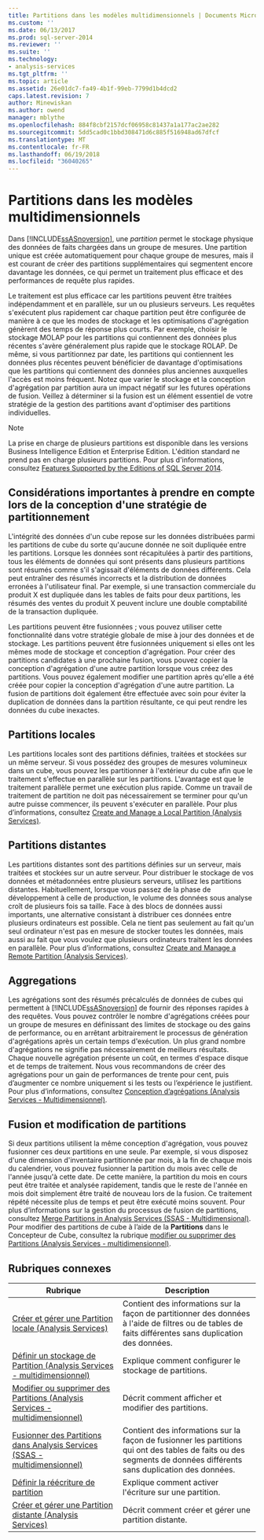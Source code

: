 ```yaml
---
title: Partitions dans les modèles multidimensionnels | Documents Microsoft
ms.custom: ''
ms.date: 06/13/2017
ms.prod: sql-server-2014
ms.reviewer: ''
ms.suite: ''
ms.technology:
- analysis-services
ms.tgt_pltfrm: ''
ms.topic: article
ms.assetid: 26e01dc7-fa49-4b1f-99eb-7799d1b4dcd2
caps.latest.revision: 7
author: Minewiskan
ms.author: owend
manager: mblythe
ms.openlocfilehash: 884f8cbf2157dcf06958c81437a1a177ac2ae282
ms.sourcegitcommit: 5dd5cad0c1bbd308471d6c885f516948ad67dfcf
ms.translationtype: MT
ms.contentlocale: fr-FR
ms.lasthandoff: 06/19/2018
ms.locfileid: "36040265"
---
```

# <a name="partitions-in-multidimensional-models"></a>Partitions dans les modèles multidimensionnels
  Dans [!INCLUDE[ssASnoversion](../../includes/ssasnoversion-md.md)], une *partition* permet le stockage physique des données de faits chargées dans un groupe de mesures. Une partition unique est créée automatiquement pour chaque groupe de mesures, mais il est courant de créer des partitions supplémentaires qui segmentent encore davantage les données, ce qui permet un traitement plus efficace et des performances de requête plus rapides.  
  
 Le traitement est plus efficace car les partitions peuvent être traitées indépendamment et en parallèle, sur un ou plusieurs serveurs. Les requêtes s'exécutent plus rapidement car chaque partition peut être configurée de manière à ce que les modes de stockage et les optimisations d'agrégation génèrent des temps de réponse plus courts. Par exemple, choisir le stockage MOLAP pour les partitions qui contiennent des données plus récentes s'avère généralement plus rapide que le stockage ROLAP. De même, si vous partitionnez par date, les partitions qui contiennent les données plus récentes peuvent bénéficier de davantage d'optimisations que les partitions qui contiennent des données plus anciennes auxquelles l'accès est moins fréquent. Notez que varier le stockage et la conception d'agrégation par partition aura un impact négatif sur les futures opérations de fusion. Veillez à déterminer si la fusion est un élément essentiel de votre stratégie de la gestion des partitions avant d'optimiser des partitions individuelles.  
  
> [!NOTE]  
>  La prise en charge de plusieurs partitions est disponible dans les versions Business Intelligence Edition et Enterprise Edition. L'édition standard ne prend pas en charge plusieurs partitions. Pour plus d'informations, consultez [Features Supported by the Editions of SQL Server 2014](../../getting-started/features-supported-by-the-editions-of-sql-server-2014.md).  
  
## <a name="important-considerations-when-designing-a-partitioning-strategy"></a>Considérations importantes à prendre en compte lors de la conception d'une stratégie de partitionnement  
 L'intégrité des données d'un cube repose sur les données distribuées parmi les partitions de cube du sorte qu'aucune donnée ne soit dupliquée entre les partitions. Lorsque les données sont récapitulées à partir des partitions, tous les éléments de données qui sont présents dans plusieurs partitions sont résumés comme s'il s'agissait d'éléments de données différents. Cela peut entraîner des résumés incorrects et la distribution de données erronées à l'utilisateur final. Par exemple, si une transaction commerciale du produit X est dupliquée dans les tables de faits pour deux partitions, les résumés des ventes du produit X peuvent inclure une double comptabilité de la transaction dupliquée.  
  
 Les partitions peuvent être fusionnées ; vous pouvez utiliser cette fonctionnalité dans votre stratégie globale de mise à jour des données et de stockage. Les partitions peuvent être fusionnées uniquement si elles ont les mêmes mode de stockage et conception d'agrégation. Pour créer des partitions candidates à une prochaine fusion, vous pouvez copier la conception d'agrégation d'une autre partition lorsque vous créez des partitions. Vous pouvez également modifier une partition après qu'elle a été créée pour copier la conception d'agrégation d'une autre partition. La fusion de partitions doit également être effectuée avec soin pour éviter la duplication de données dans la partition résultante, ce qui peut rendre les données du cube inexactes.  
  
## <a name="local-partitions"></a>Partitions locales  
 Les partitions locales sont des partitions définies, traitées et stockées sur un même serveur. Si vous possédez des groupes de mesures volumineux dans un cube, vous pouvez les partitionner à l'extérieur du cube afin que le traitement s'effectue en parallèle sur les partitions. L'avantage est que le traitement parallèle permet une exécution plus rapide. Comme un travail de traitement de partition ne doit pas nécessairement se terminer pour qu'un autre puisse commencer, ils peuvent s'exécuter en parallèle. Pour plus d’informations, consultez [Create and Manage a Local Partition &#40;Analysis Services&#41;](create-and-manage-a-local-partition-analysis-services.md).  
  
## <a name="remote-partitions"></a>Partitions distantes  
 Les partitions distantes sont des partitions définies sur un serveur, mais traitées et stockées sur un autre serveur. Pour distribuer le stockage de vos données et métadonnées entre plusieurs serveurs, utilisez les partitions distantes. Habituellement, lorsque vous passez de la phase de développement à celle de production, le volume des données sous analyse croît de plusieurs fois sa taille. Face à des blocs de données aussi importants, une alternative consistant à distribuer ces données entre plusieurs ordinateurs est possible. Cela ne tient pas seulement au fait qu'un seul ordinateur n'est pas en mesure de stocker toutes les données, mais aussi au fait que vous voulez que plusieurs ordinateurs traitent les données en parallèle. Pour plus d’informations, consultez [Create and Manage a Remote Partition &#40;Analysis Services&#41;](create-and-manage-a-remote-partition-analysis-services.md).  
  
## <a name="aggregations"></a>Aggregations  
 Les agrégations sont des résumés précalculés de données de cubes qui permettent à [!INCLUDE[ssASnoversion](../../includes/ssasnoversion-md.md)] de fournir des réponses rapides à des requêtes. Vous pouvez contrôler le nombre d'agrégations créées pour un groupe de mesures en définissant des limites de stockage ou des gains de performance, ou en arrêtant arbitrairement le processus de génération d'agrégations après un certain temps d'exécution. Un plus grand nombre d'agrégations ne signifie pas nécessairement de meilleurs résultats. Chaque nouvelle agrégation présente un coût, en termes d'espace disque et de temps de traitement. Nous vous recommandons de créer des agrégations pour un gain de performances de trente pour cent, puis d’augmenter ce nombre uniquement si les tests ou l’expérience le justifient. Pour plus d’informations, consultez [Conception d’agrégations &#40;Analysis Services - Multidimensionnel&#41;](designing-aggregations-analysis-services-multidimensional.md).  
  
## <a name="partition-merging-and-editing"></a>Fusion et modification de partitions  
 Si deux partitions utilisent la même conception d'agrégation, vous pouvez fusionner ces deux partitions en une seule. Par exemple, si vous disposez d'une dimension d'inventaire partitionnée par mois, à la fin de chaque mois du calendrier, vous pouvez fusionner la partition du mois avec celle de l'année jusqu'à cette date. De cette manière, la partition du mois en cours peut être traitée et analysée rapidement, tandis que le reste de l'année en mois doit simplement être traité de nouveau lors de la fusion. Ce traitement répété nécessite plus de temps et peut être exécuté moins souvent. Pour plus d’informations sur la gestion du processus de fusion de partitions, consultez [Merge Partitions in Analysis Services &#40;SSAS - Multidimensional&#41;](merge-partitions-in-analysis-services-ssas-multidimensional.md). Pour modifier des partitions de cube à l’aide de la **Partitions** dans le Concepteur de Cube, consultez la rubrique [modifier ou supprimer des Partitions &#40;Analysis Services - multidimensionnel&#41;](edit-or-delete-partitions-analyisis-services-multidimensional.md).  
  
## <a name="related-topics"></a>Rubriques connexes  
  
|Rubrique|Description|  
|-----------|-----------------|  
|[Créer et gérer une Partition locale &#40;Analysis Services&#41;](create-and-manage-a-local-partition-analysis-services.md)|Contient des informations sur la façon de partitionner des données à l'aide de filtres ou de tables de faits différentes sans duplication des données.|  
|[Définir un stockage de Partition &#40;Analysis Services - multidimensionnel&#41;](set-partition-storage-analysis-services-multidimensional.md)|Explique comment configurer le stockage de partitions.|  
|[Modifier ou supprimer des Partitions &#40;Analysis Services - multidimensionnel&#41;](edit-or-delete-partitions-analyisis-services-multidimensional.md)|Décrit comment afficher et modifier des partitions.|  
|[Fusionner des Partitions dans Analysis Services &#40;SSAS - multidimensionnel&#41;](merge-partitions-in-analysis-services-ssas-multidimensional.md)|Contient des informations sur la façon de fusionner les partitions qui ont des tables de faits ou des segments de données différents sans duplication des données.|  
|[Définir la réécriture de partition](set-partition-writeback.md)|Explique comment activer l'écriture sur une partition.|  
|[Créer et gérer une Partition distante &#40;Analysis Services&#41;](create-and-manage-a-remote-partition-analysis-services.md)|Décrit comment créer et gérer une partition distante.|  
  
  